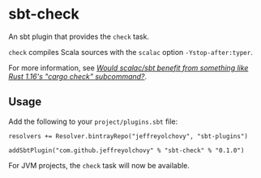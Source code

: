 # sbt-check
An sbt plugin that provides the `check` task.

`check` compiles Scala sources with the `scalac` option `-Ystop-after:typer`.

For more information, see _[Would scalac/sbt benefit from something like Rust 1.16's "cargo check" subcommand?](https://www.reddit.com/r/scala/comments/5ztjrl/would_scalacsbt_benefit_from_something_like_rust/)_.

## Usage
Add the following to your `project/plugins.sbt` file:

```
resolvers += Resolver.bintrayRepo("jeffreyolchovy", "sbt-plugins")

addSbtPlugin("com.github.jeffreyolchovy" % "sbt-check" % "0.1.0")
```

For JVM projects, the `check` task will now be available.
